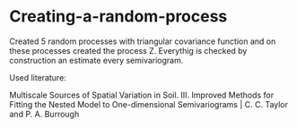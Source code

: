 # Creating-a-random-process

Created 5 random processes with triangular covariance function and on these processes created the process Z. 
Everythig is checked by construction an estimate every semivariogram.

Used literature:

Multiscale Sources of Spatial Variation in Soil.
III. Improved Methods for Fitting the Nested
Model to One-dimensional Semivariograms |
C. C. Taylor and P. A. Burrough  

